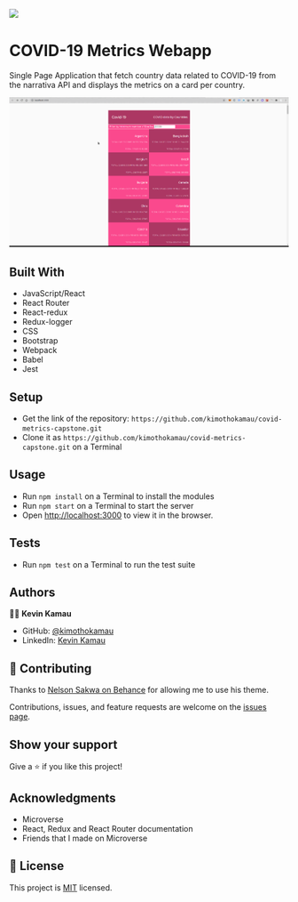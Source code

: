 ![](https://img.shields.io/badge/Microverse-blueviolet)

# COVID-19 Metrics Webapp

Single Page Application that fetch country data related to COVID-19 from the narrativa API and displays the metrics on a card per country.


![screenshot](./src/assets/screenshot.png)


## Built With

- JavaScript/React
- React Router
- React-redux
- Redux-logger
- CSS
- Bootstrap
- Webpack
- Babel
- Jest

## Setup

- Get the link of the repository: `https://github.com/kimothokamau/covid-metrics-capstone.git`
- Clone it as `https://github.com/kimothokamau/covid-metrics-capstone.git` on a Terminal

## Usage

- Run `npm install` on a Terminal to install the modules
- Run `npm start` on a Terminal to start the server 
- Open [http://localhost:3000](http://localhost:3000) to view it in the browser.

## Tests

- Run `npm test` on a Terminal to run the test suite

## Authors

👨‍💻 **Kevin Kamau**

- GitHub: [@kimothokamau](https://github.com/kimothokamau)
- LinkedIn: [Kevin Kamau](https://www.linkedin.com/in/kevinkamauk/)


## 🤝 Contributing

Thanks to [Nelson Sakwa on Behance](https://www.behance.net/sakwadesignstudio) for allowing me to use his theme.

Contributions, issues, and feature requests are welcome on the [issues page](https://github.com/kimothokamau/covid-metrics-capstone/issues).

## Show your support

Give a ⭐️ if you like this project!

## Acknowledgments

- Microverse
- React, Redux and React Router documentation
- Friends that I made on Microverse

## 📝 License
This project is [MIT](https://opensource.org/licenses/MIT) licensed.